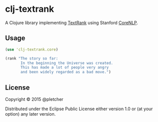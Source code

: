 # clj-textrank

A Clojure library implementing [TextRank](http://web.eecs.umich.edu/~mihalcea/papers/mihalcea.emnlp04.pdf) using Stanford [CoreNLP](http://nlp.stanford.edu/software/corenlp.shtml).

## Usage

```clojure
(use 'clj-textrank.core)

(rank "The story so far:
       In the beginning the Universe was created.
       This has made a lot of people very angry
       and been widely regarded as a bad move.")

```


## License

Copyright © 2015 @pletcher

Distributed under the Eclipse Public License either version 1.0 or (at
your option) any later version.
